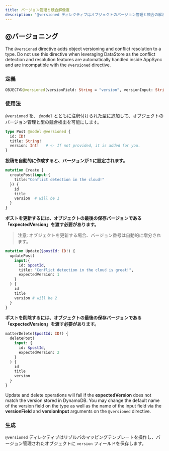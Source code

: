 ```yaml
---
title: バージョン管理と競合解像度
description: '@versioned ディレクティブはオブジェクトのバージョン管理と競合の解決を型に追加します。'
---
```


## @バージョニング

The `@versioned` directive adds object versioning and conflict resolution to a type. Do not use this directive when leveraging DataStore as the conflict detection and resolution features are automatically handled inside AppSync and are incompatible with the `@versioned` directive.

### 定義

```graphql
OBJECTの@versioned(versionField: String = "version", versionInput: String = "expectedVersion")
```

### 使用法

`@versioned` を、 `@model` とともに注釈付けられた型に追加して、オブジェクトのバージョン管理と型の競合検出を可能にします。

```graphql
type Post @model @versioned {
  id: ID!
  title: String!
  version: Int!   # <- If not provided, it is added for you.
}
```

**投稿を自動的に作成すると、バージョンが 1 に設定されます。**

```graphql
mutation Create {
  createPost(input:{
    title:"Conflict detection in the cloud!"
  }) {
    id
    title
    version  # will be 1
  }
}
```

**ポストを更新するには、オブジェクトの最後の保存バージョンである「expectedVersion」を渡す必要があります。**

> 注意: オブジェクトを更新する場合、バージョン番号は自動的に増分されます。

```graphql
mutation Update($postId: ID!) {
  updatePost(
    input:{
      id: $postId,
      title: "Conflict detection in the cloud is great!",
      expectedVersion: 1
    }
  ) {
    id
    title
    version # will be 2
  }
}
```

**ポストを削除するには、オブジェクトの最後の保存バージョンである「expectedVersion」を渡す必要があります。**

```graphql
matterDelete($postId: ID!) {
  deletePost(
    input: {
      id: $postId,
      expectedVersion: 2
    }
  ) {
    id
    title
    version
  }
}
```

Update and delete operations will fail if the **expectedVersion** does not match the version stored in DynamoDB. You may change the default name of the version field on the type as well as the name of the input field via the **versionField** and **versionInput** arguments on the `@versioned` directive.

### 生成

`@versioned` ディレクティブはリゾルバのマッピングテンプレートを操作し、バージョン管理されたオブジェクトに `version` フィールドを保存します。
